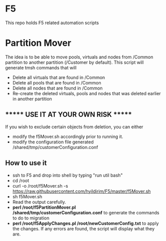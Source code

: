 # F5
This repo holds F5 related automation scripts



# Partition Mover
The idea is to be able to move pools, virtuals and nodes from /Common partition to another partition (/Customer by default). This script will generate tmsh commands that will
* Delete all virtuals that are found in /Common
* Delete all pools that are found in /Common
* Delete all nodes that are found in /Common
* Re-create the deleted virtuals, pools and nodes that was deleted earlier in another partition

## ***** USE IT AT YOUR OWN RISK *****
If you wish to exclude certain objects from deletion, you can either
* modify the f5Mover.sh accordingly prior to running it.
* modify the configuration file generated /shared/tmp/customerConfiguration.conf


## How to use it
* ssh to F5 and drop into shell by typing "run util bash"
* cd /root
* curl -o /root/f5Mover.sh -s https://raw.githubusercontent.com/hyildirim/F5/master/f5Mover.sh
* sh f5Mover.sh
* Read the output carefully.
* **perl /root/f5PartitionMover.pl /shared/tmp/customerConfiguration.conf**  to generate the commands to do to migration
* **perl /root/f5ApplyChanges.pl /root/newCustomerConfig.txt** to apply the changes. If any errors are found, the script will display what they are.
